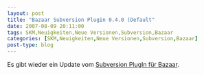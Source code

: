 ```yaml
---
layout: post
title: "Bazaar Subversion Plugin 0.4.0 (Default"
date: 2007-08-09 20:11:00
tags: SKM,Neuigkeiten,Neue Versionen,Subversion,Bazaar
categories: [SKM,Neuigkeiten,Neue Versionen,Subversion,Bazaar]
post-type: blog
---
```

Es gibt wieder ein Update vom [Subversion PlugIn für Bazaar](http://bazaar-vcs.org/BzrForeignBranches/Subversion?action=show&redirect=BzrSvn).
